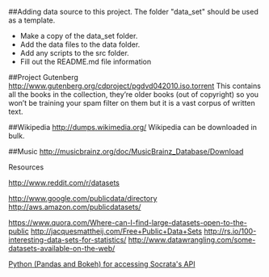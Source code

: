 ##Adding data source to this project.
The folder "data_set" should be used as a template.
* Make a copy of the data_set folder.
* Add the data files to the data folder.
* Add any scripts to the src folder.
* Fill out the README.md file information

##Project Gutenberg
http://www.gutenberg.org/cdproject/pgdvd042010.iso.torrent
This contains all the books in the collection, they’re older books (out of copyright) so you won’t be training your
spam filter on them but it is a vast corpus of written text.

##Wikipedia
http://dumps.wikimedia.org/
Wikipedia can be downloaded in bulk.


##Music
http://musicbrainz.org/doc/MusicBrainz_Database/Download



Resources

http://www.reddit.com/r/datasets

http://www.google.com/publicdata/directory
http://aws.amazon.com/publicdatasets/

https://www.quora.com/Where-can-I-find-large-datasets-open-to-the-public
http://jacquesmattheij.com/Free+Public+Data+Sets
http://rs.io/100-interesting-data-sets-for-statistics/
http://www.datawrangling.com/some-datasets-available-on-the-web/


[Python (Pandas and Bokeh) for accessing Socrata's API ](http://dev.socrata.com/consumers/examples/data-visualization-with-python.html)